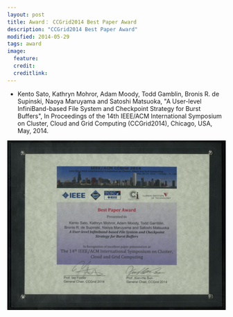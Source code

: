 ```yaml
---
layout: post
title: Award： CCGrid2014 Best Paper Award
description: "CCGrid2014 Best Paper Award"
modified: 2014-05-29
tags: award
image:
  feature: 
  credit: 
  creditlink: 
---
```


- Kento Sato, Kathryn Mohror, Adam Moody, Todd Gamblin, Bronis R. de Supinski, Naoya Maruyama and Satoshi Matsuoka, "A User-level InfiniBand-based File System and Checkpoint Strategy for Burst Buffers", In Proceedings of the 14th IEEE/ACM International Symposium on Cluster, Cloud and Grid Computing (CCGrid2014), Chicago, USA, May, 2014.

<img src="/images/Post-2014-05-29-ccgrid.jpg" alt="">
